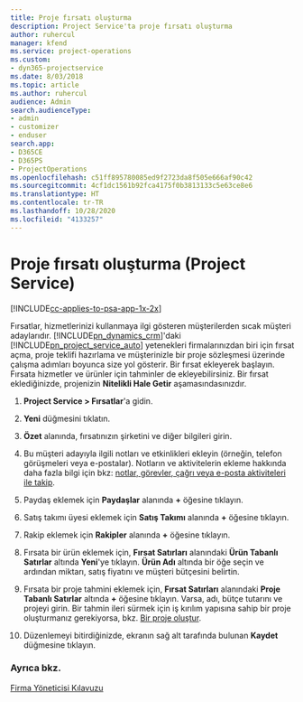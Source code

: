```yaml
---
title: Proje fırsatı oluşturma
description: Project Service'ta proje fırsatı oluşturma
author: ruhercul
manager: kfend
ms.service: project-operations
ms.custom:
- dyn365-projectservice
ms.date: 8/03/2018
ms.topic: article
ms.author: ruhercul
audience: Admin
search.audienceType:
- admin
- customizer
- enduser
search.app:
- D365CE
- D365PS
- ProjectOperations
ms.openlocfilehash: c51ff895780085ed9f2723da8f505e666af90c42
ms.sourcegitcommit: 4cf1dc1561b92fca4175f0b3813133c5e63ce8e6
ms.translationtype: HT
ms.contentlocale: tr-TR
ms.lasthandoff: 10/28/2020
ms.locfileid: "4133257"
---
```

# <a name="create-a-project-opportunity-project-service"></a>Proje fırsatı oluşturma (Project Service)

[!INCLUDE[cc-applies-to-psa-app-1x-2x](../includes/cc-applies-to-psa-app-1x-2x.md)]

Fırsatlar, hizmetlerinizi kullanmaya ilgi gösteren müşterilerden sıcak müşteri adaylarıdır. [!INCLUDE[pn_dynamics_crm](../includes/pn-dynamics-crm.md)]'daki [!INCLUDE[pn_project_service_auto](../includes/pn-project-service-auto.md)] yetenekleri firmalarınızdan biri için fırsat açma, proje teklifi hazırlama ve müşterinizle bir proje sözleşmesi üzerinde çalışma adımları boyunca size yol gösterir. Bir fırsat ekleyerek başlayın. Fırsata hizmetler ve ürünler için tahminler de ekleyebilirsiniz. Bir fırsat eklediğinizde, projenizin **Nitelikli Hale Getir** aşamasındasınızdır.  
  
1.  **Project Service > Fırsatlar**'a gidin.  
  
2.  **Yeni** düğmesini tıklatın.  
  
3.  **Özet** alanında, fırsatınızın şirketini ve diğer bilgileri girin.  
  
4.  Bu müşteri adayıyla ilgili notları ve etkinlikleri ekleyin (örneğin, telefon görüşmeleri veya e-postalar). Notların ve aktivitelerin ekleme hakkında daha fazla bilgi için bkz: [notlar, görevler, çağrı veya e-posta aktiviteleri ile takip](https://docs.microsoft.com/dynamics365/customerengagement/on-premises/basics/work-with-activities).  
  
5.  Paydaş eklemek için **Paydaşlar** alanında **+** öğesine tıklayın.  
  
6.  Satış takımı üyesi eklemek için **Satış Takımı** alanında **+** öğesine tıklayın.  
  
7.  Rakip eklemek için **Rakipler** alanında **+** öğesine tıklayın.  
  
8.  Fırsata bir ürün eklemek için, **Fırsat Satırları** alanındaki **Ürün Tabanlı Satırlar** altında **Yeni**'ye tıklayın. **Ürün Adı** altında bir öğe seçin ve ardından miktarı, satış fiyatını ve müşteri bütçesini belirtin.  
  
9. Fırsata bir proje tahmini eklemek için, **Fırsat Satırları** alanındaki **Proje Tabanlı Satırlar** altında **+** öğesine tıklayın. Varsa, adı, bütçe tutarını ve projeyi girin. Bir tahmin ileri sürmek için iş kırılım yapısına sahip bir proje oluşturmanız gerekiyorsa, bkz. [Bir proje oluştur](../psa/create-project.md).  
  
10. Düzenlemeyi bitirdiğinizde, ekranın sağ alt tarafında bulunan **Kaydet** düğmesine tıklayın.  
  
### <a name="see-also"></a>Ayrıca bkz.  
 [Firma Yöneticisi Kılavuzu](../psa/account-manager-guide.md)
